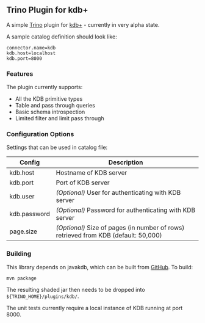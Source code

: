 ## Trino Plugin for kdb+
 
A simple [Trino](https://trino.io) plugin for [kdb+](https://code.kx.com/q/learn/) - currently in very alpha state. 

A sample catalog definition should look like:

```
connector.name=kdb
kdb.host=localhost
kdb.port=8000
```

### Features

The plugin currently supports:
- All the KDB primitive types
- Table and pass through queries
- Basic schema introspection
- Limited filter and limit pass through

### Configuration Options

Settings that can be used in catalog file:

| Config | Description |
| ----- | ----------- |
| kdb.host | Hostname of KDB server | 
| kdb.port | Port of KDB server | 
| kdb.user | _(Optional)_ User for authenticating with KDB server | 
| kdb.password | _(Optional)_ Password for authenticating with KDB server | 
| page.size | _(Optional)_ Size of pages (in number of rows) retrieved from KDB (default: 50,000)

### Building

This library depends on javakdb, which can be built from [GitHub](https://github.com/KxSystems/javakdb). To build:

```mvn package```

The resulting shaded jar then needs to be dropped into `${TRINO_HOME}/plugins/kdb/`.

The unit tests currently require a local instance of KDB running at port 8000.